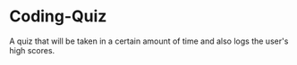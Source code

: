 # Coding-Quiz
A quiz that will be taken in a certain amount of time and also logs the user's high scores.
